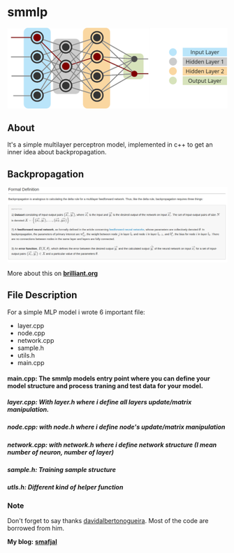 # smmlp
![smmlp](img/nn.png)

## About
It's a simple multilayer perceptron model, implemented in c++ to get an inner idea about backpropagation.


## Backpropagation

![backpropagation](img/backpropagation.png)

More about this on [**brilliant.org**](https://brilliant.org/wiki/backpropagation/)


## File Description

For a simple MLP model i wrote 6 important file:
- layer.cpp
- node.cpp
- network.cpp
- sample.h
- utils.h
- main.cpp

#### main.cpp: The smmlp models entry point where you can define your model structure and process traning and test data for your model.

##### layer.cpp: With layer.h where i define all layers update/matrix manipulation.
##### node.cpp: with node.h where i define node's update/matrix manipulation
##### network.cpp: with network.h where i define network structure (I mean number of neuron, number of layer)
##### sample.h: Training sample structure
##### utls.h: Different kind of helper function

### Note
Don't forget to say thanks [davidalbertonogueira](https://github.com/davidalbertonogueira). Most of the code are borrowed from him.

**My blog:** [**smafjal**](https://smafjal.github.io/)
